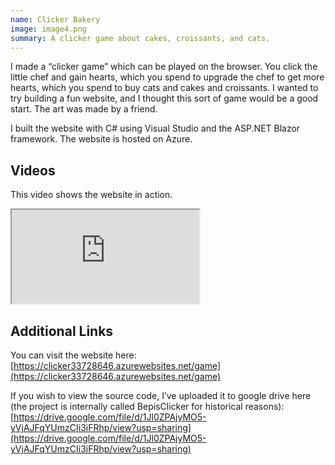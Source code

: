 ```yaml
---
name: Clicker Bakery
image: image4.png
summary: A clicker game about cakes, croissants, and cats.
---
```


I made a “clicker game” which can be played on the browser. You click the little chef and gain hearts, which you spend to upgrade the chef to get more hearts, which you spend to buy cats and cakes and croissants. I wanted to try building a fun website, and I thought this sort of game would be a good start. The art was made by a friend.

I built the website with C# using Visual Studio and the ASP.NET Blazor framework. The website is hosted on Azure.

## Videos

This video shows the website in action.

<iframe src="https://drive.google.com/file/d/1pOXEjzwlwbdhnUo-XPxVbjGuPJ2lF_ZG/preview" class="video"></iframe>


## Additional Links

You can visit the website here: [https://clicker33728646.azurewebsites.net/game](https://clicker33728646.azurewebsites.net/game)

If you wish to view the source code, I’ve uploaded it to google drive here (the project is internally called BepisClicker for historical reasons): [https://drive.google.com/file/d/1Jl0ZPAjyMO5-yVjAJFqYUmzCIi3iFRhp/view?usp=sharing](https://drive.google.com/file/d/1Jl0ZPAjyMO5-yVjAJFqYUmzCIi3iFRhp/view?usp=sharing)
